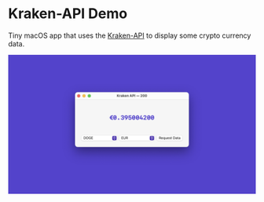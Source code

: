 # Kraken-API Demo

Tiny macOS app that uses the [Kraken-API](https://support.kraken.com/hc/en-us/articles/360000920306-Ticker-pairs) to display some crypto currency data.

![](preview.png)
